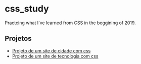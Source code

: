 # css_study
Practcing what I've learned from CSS in the beggining of 2019. 
<div>
<h2>Projetos</h2>
    
<ul>
<li>
<a href="https://github.com/fred1895/css_study/tree/master/projeto_site_cidade">Projeto de um site de cidade com css
</li>

<li>
 <a href="https://github.com/fred1895/css_study/tree/master/TecBlog">Projeto de um site de tecnologia com css
</li>
    </ul>
</div>
